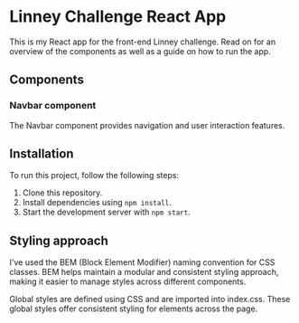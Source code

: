 # Linney Challenge React App

This is my React app for the front-end Linney challenge. Read on for an overview of the components as well as a guide on how to run the app.

## Components

### Navbar component

The Navbar component provides navigation and user interaction features.

## Installation

To run this project, follow the following steps:

1. Clone this repository.
2. Install dependencies using `npm install`.
3. Start the development server with `npm start`.

## Styling approach

I've used the BEM (Block Element Modifier) naming convention for CSS classes. BEM helps maintain a modular and consistent styling approach, making it easier to manage styles across different components.

Global styles are defined using CSS and are imported into index.css. These global styles offer consistent styling for elements across the page.


